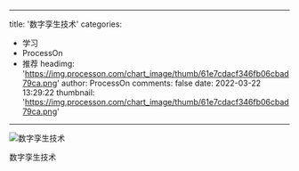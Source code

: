 
---
title: '数字孪生技术'
categories: 
 - 学习
 - ProcessOn
 - 推荐
headimg: 'https://img.processon.com/chart_image/thumb/61e7cdacf346fb06cbad79ca.png'
author: ProcessOn
comments: false
date: 2022-03-22 13:29:22
thumbnail: 'https://img.processon.com/chart_image/thumb/61e7cdacf346fb06cbad79ca.png'
---

<div>   
<img class="thumb" alt="数字孪生技术" src="https://img.processon.com/chart_image/thumb/61e7cdacf346fb06cbad79ca.png" referrerpolicy="no-referrer">
<p>数字孪生技术</p>  
</div>
            
